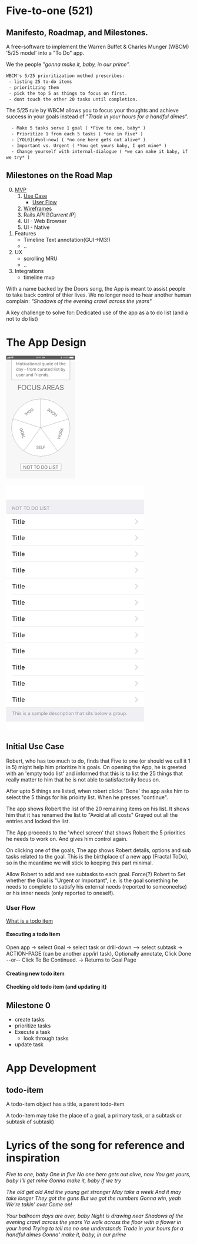 # Five-to-one (521)
## Manifesto, Roadmap, and Milestones.
A free-software to implement the Warren Buffet &amp; Charles Munger (WBCM) '5/25 model' into a "To Do" app. 

We the people <i> "gonna make it, baby, in our prime". </i>
   
    WBCM's 5/25 prioritization method prescribes:
     - listing 25 to-do items
     - prioritizing them
     - pick the top 5 as things to focus on first.
     - dont touch the other 20 tasks until completion.
    
    
The 5/25 rule by WBCM allows you to focus your thoughts and achieve success in your goals instead of <i>"Trade in your hours for a handful dimes". </i>

      - Make 5 tasks serve 1 goal ( *Five to one, baby* )
      - Prioritize 1 from each 5 tasks ( *one in five* )
      - [YOL0](#yol-now) ( *no one here gets out alive* )
      - Important vs. Urgent ( *You get yours baby, I get mine* )
      - Change yourself with internal-dialogue ( *we can make it baby, if we try* )

## Milestones on the Road Map
0. [MVP](#milestone-0)
   1. [Use Case](#initial-use-case)
      * [User Flow](#user-flow)
   2. [Wireframes](../Design-Plan/Wireframes)
   3. Rails API [!*Current IP*]
   4. UI - Web Browser 
   5. UI - Native
1. Features
   * Timeline Text annotation(GUI->M3!)
   * ..
2. UX
   * scrolling MRU
   * ..
3. Integrations
   * timeline mvp

With a name backed by the Doors song, the App is meant to assist people to take back control of thier lives. We no longer need to hear another human complain: <i> "Shadows of the evening crawl across the years" </i>

A key challenge to solve for: Dedicated use of the app as a to do list (and a not to do list)

# The App Design 


![alt text][home-screen]

[home-screen]:https://github.com/toknowjoyman/five-to-one/raw/master/Design-Plan/Wireframes/Getta-User_Dashboard.png "Circular 5 mode - First Draft"


![alt text][notToDo-list]

[notToDo-list]: https://github.com/toknowjoyman/five-to-one/raw/master/Design-Plan/Wireframes/Getta-Not_to_do_list.png "Task List - First Draft"

## Initial Use Case
Robert, who has too much to do, finds that Five to one (or should we call it 1 in 5) might help him prioritize his goals. 
On opening the App, he is greeted with an 'empty todo list' and informed that this is to list the 25 things that really matter to him that he is not able to satisfactorily focus on. 

After upto 5 things are listed, when robert clicks 'Done' the app asks him to select the 5 things for his prioirty list. When he presses "continue".

The app shows Robert the list of the 20 remaining items on his list. It shows him that it has renamed the list to "Avoid at all costs" Grayed out all the entries and locked the list. 

The App proceeds to the 'wheel screen' that shows Robert the 5 priorities he needs to work on. And gives him control again. 

On clicking one of the goals, The app shows Robert details, options and sub tasks related to the goal. 
This is the birthplace of a new app (Fractal ToDo), so in the meantime we will stick to keeping this part minimal. 

Allow Robert to add and see subtasks to each goal. Force(?) Robert to Set whether the Goal is "Urgent or Important", i.e. is the goal something he needs to complete to satisfy his external needs (reported to someoneelse) or his inner needs (only reported to oneself). 


### User Flow
[What is a todo item](#todo-item)

#### Executing a todo item

Open app -> select Goal -> select task or drill-down –> select subtask -> ACTION-PAGE (can be another app/irl task), Optionally annotate, Click Done --or-- Click To Be Continued. -> Returns to Goal Page

#### Creating new todo item


#### Checking old todo item (and updating it) 

## Milestone 0
* create tasks
* prioritize tasks
* Execute a task
   * look through tasks
* update task

# App Development 

## todo-item
A todo-item object has a title, a parent todo-item

A todo-item may take the place of a goal, a primary task, or a subtask or subtask of subtask)



# Lyrics of the song for reference and inspiration
<i> Five to one, baby
One in five
No one here gets out alive, now
You get yours, baby
I'll get mine
Gonna make it, baby
If we try

<i>The old get old
And the young get stronger
May take a week
And it may take longer
They got the guns
But we got the numbers
Gonna win, yeah
We're takin' over
Come on!

<i>Your ballroom days are over, baby
Night is drawing near
Shadows of the evening crawl across the years
Ya walk across the floor with a flower in your hand
Trying to tell me no one understands
Trade in your hours for a handful dimes
Gonna' make it, baby, in our prime
